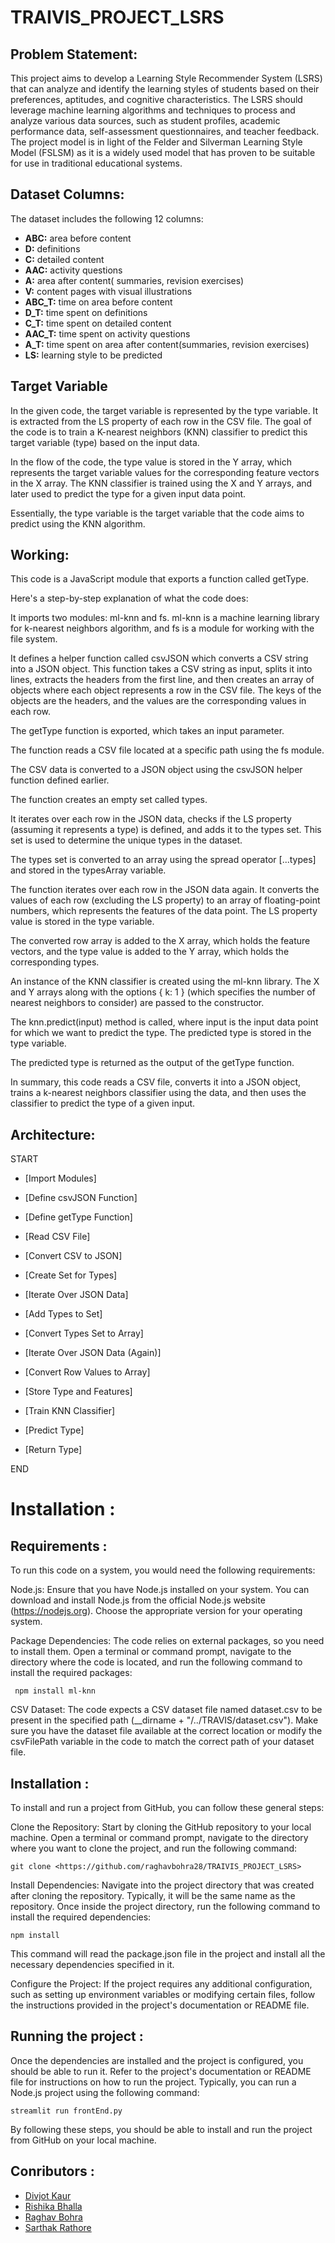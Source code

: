 # TRAIVIS_PROJECT_LSRS
## Problem Statement:
This project aims to develop a Learning Style Recommender System (LSRS) that can analyze and identify the learning styles of students based on their preferences, aptitudes, and cognitive characteristics. The LSRS should leverage machine learning algorithms and techniques to process and analyze various data sources, such as student profiles, academic performance data, self-assessment questionnaires, and teacher feedback. The project model is in light of the Felder and Silverman Learning Style Model (FSLSM) as it is a widely used model that has proven to be suitable for use in traditional educational systems. 
## Dataset Columns:
The dataset includes the following 12 columns:
* **ABC:** area before content
* **D:** definitions
* **C:** detailed content
* **AAC:** activity questions
* **A:** area after content( summaries, revision exercises)
* **V:** content pages with visual illustrations 
* **ABC_T:** time on area before content
* **D_T:** time spent on definitions
* **C_T:** time spent on detailed content
* **AAC_T:** time spent on activity questions
* **A_T:** time spent on area after content(summaries, revision exercises)
* **LS:** learning style to be predicted
## Target Variable
In the given code, the target variable is represented by the type variable. It is extracted from the LS property of each row in the CSV file. The goal of the code is to train a K-nearest neighbors (KNN) classifier to predict this target variable (type) based on the input data.

In the flow of the code, the type value is stored in the Y array, which represents the target variable values for the corresponding feature vectors in the X array. The KNN classifier is trained using the X and Y arrays, and later used to predict the type for a given input data point.

Essentially, the type variable is the target variable that the code aims to predict using the KNN algorithm.
## Working: 
This code is a JavaScript module that exports a function called getType.

Here's a step-by-step explanation of what the code does:

It imports two modules: ml-knn and fs. ml-knn is a machine learning library for k-nearest neighbors algorithm, and fs is a module for working with the file system.

It defines a helper function called csvJSON which converts a CSV string into a JSON object. This function takes a CSV string as input, splits it into lines, extracts the headers from the first line, and then creates an array of objects where each object represents a row in the CSV file. The keys of the objects are the headers, and the values are the corresponding values in each row.

The getType function is exported, which takes an input parameter.

The function reads a CSV file located at a specific path using the fs module.

The CSV data is converted to a JSON object using the csvJSON helper function defined earlier.

The function creates an empty set called types.

It iterates over each row in the JSON data, checks if the LS property (assuming it represents a type) is defined, and adds it to the types set. This set is used to determine the unique types in the dataset.

The types set is converted to an array using the spread operator [...types] and stored in the typesArray variable.

The function iterates over each row in the JSON data again. It converts the values of each row (excluding the LS property) to an array of floating-point numbers, which represents the features of the data point. The LS property value is stored in the type variable.

The converted row array is added to the X array, which holds the feature vectors, and the type value is added to the Y array, which holds the corresponding types.

An instance of the KNN classifier is created using the ml-knn library. The X and Y arrays along with the options { k: 1 } (which specifies the number of nearest neighbors to consider) are passed to the constructor.

The knn.predict(input) method is called, where input is the input data point for which we want to predict the type. The predicted type is stored in the type variable.

The predicted type is returned as the output of the getType function.

In summary, this code reads a CSV file, converts it into a JSON object, trains a k-nearest neighbors classifier using the data, and then uses the classifier to predict the type of a given input.
## Architecture: 
START
      
* [Import Modules]
     
* [Define csvJSON Function]
     
* [Define getType Function]
     
* [Read CSV File]
     
* [Convert CSV to JSON]
     
* [Create Set for Types]
     
* [Iterate Over JSON Data]
    
* [Add Types to Set]
     
* [Convert Types Set to Array]
     
* [Iterate Over JSON Data (Again)]
     
* [Convert Row Values to Array]
     
* [Store Type and Features]
     
* [Train KNN Classifier]
    
* [Predict Type]
     
* [Return Type]
      
END
# Installation :
## Requirements :
To run this code on a system, you would need the following requirements:

Node.js: Ensure that you have Node.js installed on your system. You can download and install Node.js from the official Node.js website (https://nodejs.org). Choose the appropriate version for your operating system.

Package Dependencies: The code relies on external packages, so you need to install them. Open a terminal or command prompt, navigate to the directory where the code is located, and run the following command to install the required packages:
```
 npm install ml-knn
```
CSV Dataset: The code expects a CSV dataset file named dataset.csv to be present in the specified path (__dirname + "/../TRAVIS/dataset.csv"). Make sure you have the dataset file available at the correct location or modify the csvFilePath variable in the code to match the correct path of your dataset file.
## Installation :
To install and run a project from GitHub, you can follow these general steps:

Clone the Repository: Start by cloning the GitHub repository to your local machine. Open a terminal or command prompt, navigate to the directory where you want to clone the project, and run the following command:

```
git clone <https://github.com/raghavbohra28/TRAIVIS_PROJECT_LSRS>
```
Install Dependencies: Navigate into the project directory that was created after cloning the repository. Typically, it will be the same name as the repository. Once inside the project directory, run the following command to install the required dependencies:
```
npm install
```
This command will read the package.json file in the project and install all the necessary dependencies specified in it.

Configure the Project: If the project requires any additional configuration, such as setting up environment variables or modifying certain files, follow the instructions provided in the project's documentation or README file.
## Running the project :
Once the dependencies are installed and the project is configured, you should be able to run it. Refer to the project's documentation or README file for instructions on how to run the project. Typically, you can run a Node.js project using the following command:
```
streamlit run frontEnd.py
```
By following these steps, you should be able to install and run the project from GitHub on your local machine. 
## Conributors :
- [Divjot Kaur](https://github.com/Divjot30)
- [Rishika Bhalla](https://github.com/rishika10bhalla)
- [Raghav Bohra](https://github.com/raghavbohra28)
- [Sarthak Rathore](https://github.com/sarthakrathore23)
